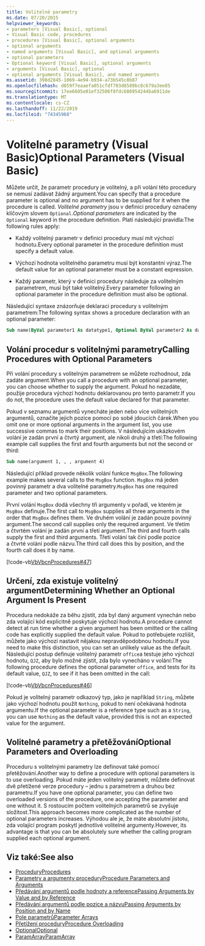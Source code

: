 ```yaml
---
title: Volitelné parametry
ms.date: 07/20/2015
helpviewer_keywords:
- parameters [Visual Basic], optional
- Visual Basic code, procedures
- procedures [Visual Basic], optional arguments
- optional arguments
- named arguments [Visual Basic], and optional arguments
- optional parameters
- Optional keyword [Visual Basic], optional arguments
- arguments [Visual Basic], optional
- optional arguments [Visual Basic], and named arguments
ms.assetid: 398d2845-1069-4e94-b934-a73b545c8b87
ms.openlocfilehash: d859f7eaaefa051cfdf703d8589bc8c679a3ee85
ms.sourcegitcommit: 17ee6605e01ef32506f8fdc686954244ba6911de
ms.translationtype: MT
ms.contentlocale: cs-CZ
ms.lasthandoff: 11/22/2019
ms.locfileid: "74345968"
---
```

# <a name="optional-parameters-visual-basic"></a><span data-ttu-id="40d92-102">Volitelné parametry (Visual Basic)</span><span class="sxs-lookup"><span data-stu-id="40d92-102">Optional Parameters (Visual Basic)</span></span>
<span data-ttu-id="40d92-103">Můžete určit, že parametr procedury je volitelný, a při volání této procedury se nemusí zadávat žádný argument.</span><span class="sxs-lookup"><span data-stu-id="40d92-103">You can specify that a procedure parameter is optional and no argument has to be supplied for it when the procedure is called.</span></span> <span data-ttu-id="40d92-104">*Volitelné parametry* jsou v definici procedury označeny klíčovým slovem `Optional`.</span><span class="sxs-lookup"><span data-stu-id="40d92-104">*Optional parameters* are indicated by the `Optional` keyword in the procedure definition.</span></span> <span data-ttu-id="40d92-105">Platí následující pravidla:</span><span class="sxs-lookup"><span data-stu-id="40d92-105">The following rules apply:</span></span>  
  
- <span data-ttu-id="40d92-106">Každý volitelný parametr v definici procedury musí mít výchozí hodnotu.</span><span class="sxs-lookup"><span data-stu-id="40d92-106">Every optional parameter in the procedure definition must specify a default value.</span></span>  
  
- <span data-ttu-id="40d92-107">Výchozí hodnota volitelného parametru musí být konstantní výraz.</span><span class="sxs-lookup"><span data-stu-id="40d92-107">The default value for an optional parameter must be a constant expression.</span></span>  
  
- <span data-ttu-id="40d92-108">Každý parametr, který v definici procedury následuje za volitelným parametrem, musí být také volitelný.</span><span class="sxs-lookup"><span data-stu-id="40d92-108">Every parameter following an optional parameter in the procedure definition must also be optional.</span></span>  
  
 <span data-ttu-id="40d92-109">Následující syntaxe znázorňuje deklaraci procedury s volitelným parametrem:</span><span class="sxs-lookup"><span data-stu-id="40d92-109">The following syntax shows a procedure declaration with an optional parameter:</span></span>  
  
```vb  
Sub name(ByVal parameter1 As datatype1, Optional ByVal parameter2 As datatype2 = defaultvalue)  
```  
  
## <a name="calling-procedures-with-optional-parameters"></a><span data-ttu-id="40d92-110">Volání procedur s volitelnými parametry</span><span class="sxs-lookup"><span data-stu-id="40d92-110">Calling Procedures with Optional Parameters</span></span>  
 <span data-ttu-id="40d92-111">Při volání procedury s volitelným parametrem se můžete rozhodnout, zda zadáte argument.</span><span class="sxs-lookup"><span data-stu-id="40d92-111">When you call a procedure with an optional parameter, you can choose whether to supply the argument.</span></span> <span data-ttu-id="40d92-112">Pokud ho nezadáte, použije procedura výchozí hodnotu deklarovanou pro tento parametr.</span><span class="sxs-lookup"><span data-stu-id="40d92-112">If you do not, the procedure uses the default value declared for that parameter.</span></span>  
  
 <span data-ttu-id="40d92-113">Pokud v seznamu argumentů vynecháte jeden nebo více volitelných argumentů, označíte jejich pozice pomocí po sobě jdoucích čárek.</span><span class="sxs-lookup"><span data-stu-id="40d92-113">When you omit one or more optional arguments in the argument list, you use successive commas to mark their positions.</span></span> <span data-ttu-id="40d92-114">V následujícím ukázkovém volání je zadán první a čtvrtý argument, ale nikoli druhý a třetí:</span><span class="sxs-lookup"><span data-stu-id="40d92-114">The following example call supplies the first and fourth arguments but not the second or third:</span></span>  
  
```vb  
Sub name(argument 1, , , argument 4)  
```  
  
 <span data-ttu-id="40d92-115">Následující příklad provede několik volání funkce `MsgBox`.</span><span class="sxs-lookup"><span data-stu-id="40d92-115">The following example makes several calls to the `MsgBox` function.</span></span> <span data-ttu-id="40d92-116">`MsgBox` má jeden povinný parametr a dva volitelné parametry.</span><span class="sxs-lookup"><span data-stu-id="40d92-116">`MsgBox` has one required parameter and two optional parameters.</span></span>  
  
 <span data-ttu-id="40d92-117">První volání `MsgBox` dodá všechny tři argumenty v pořadí, ve kterém je `MsgBox` definuje.</span><span class="sxs-lookup"><span data-stu-id="40d92-117">The first call to `MsgBox` supplies all three arguments in the order that `MsgBox` defines them.</span></span> <span data-ttu-id="40d92-118">Ve druhém volání je zadán pouze povinný argument.</span><span class="sxs-lookup"><span data-stu-id="40d92-118">The second call supplies only the required argument.</span></span> <span data-ttu-id="40d92-119">Ve třetím a čtvrtém volání je zadán první a třetí argument.</span><span class="sxs-lookup"><span data-stu-id="40d92-119">The third and fourth calls supply the first and third arguments.</span></span> <span data-ttu-id="40d92-120">Třetí volání tak činí podle pozice a čtvrté volání podle názvu.</span><span class="sxs-lookup"><span data-stu-id="40d92-120">The third call does this by position, and the fourth call does it by name.</span></span>  
  
 [!code-vb[VbVbcnProcedures#47](~/samples/snippets/visualbasic/VS_Snippets_VBCSharp/VbVbcnProcedures/VB/Class1.vb#47)]  
  
## <a name="determining-whether-an-optional-argument-is-present"></a><span data-ttu-id="40d92-121">Určení, zda existuje volitelný argument</span><span class="sxs-lookup"><span data-stu-id="40d92-121">Determining Whether an Optional Argument Is Present</span></span>  
 <span data-ttu-id="40d92-122">Procedura nedokáže za běhu zjistit, zda byl daný argument vynechán nebo zda volající kód explicitně poskytuje výchozí hodnotu.</span><span class="sxs-lookup"><span data-stu-id="40d92-122">A procedure cannot detect at run time whether a given argument has been omitted or the calling code has explicitly supplied the default value.</span></span> <span data-ttu-id="40d92-123">Pokud to potřebujete rozlišit, můžete jako výchozí nastavit nějakou nepravděpodobnou hodnotu.</span><span class="sxs-lookup"><span data-stu-id="40d92-123">If you need to make this distinction, you can set an unlikely value as the default.</span></span> <span data-ttu-id="40d92-124">Následující postup definuje volitelný parametr `office`a testuje jeho výchozí hodnotu, `QJZ`, aby bylo možné zjistit, zda bylo vynecháno v volání:</span><span class="sxs-lookup"><span data-stu-id="40d92-124">The following procedure defines the optional parameter `office`, and tests for its default value, `QJZ`, to see if it has been omitted in the call:</span></span>  
  
 [!code-vb[VbVbcnProcedures#46](~/samples/snippets/visualbasic/VS_Snippets_VBCSharp/VbVbcnProcedures/VB/Class1.vb#46)]  
  
 <span data-ttu-id="40d92-125">Pokud je volitelný parametr odkazový typ, jako je například `String`, můžete jako výchozí hodnotu použít `Nothing`, pokud to není očekávaná hodnota argumentu.</span><span class="sxs-lookup"><span data-stu-id="40d92-125">If the optional parameter is a reference type such as a `String`, you can use `Nothing` as the default value, provided this is not an expected value for the argument.</span></span>  
  
## <a name="optional-parameters-and-overloading"></a><span data-ttu-id="40d92-126">Volitelné parametry a přetěžování</span><span class="sxs-lookup"><span data-stu-id="40d92-126">Optional Parameters and Overloading</span></span>  
 <span data-ttu-id="40d92-127">Proceduru s volitelnými parametry lze definovat také pomocí přetěžování.</span><span class="sxs-lookup"><span data-stu-id="40d92-127">Another way to define a procedure with optional parameters is to use overloading.</span></span> <span data-ttu-id="40d92-128">Pokud máte jeden volitelný parametr, můžete definovat dvě přetížené verze procedury – jednu s parametrem a druhou bez parametru.</span><span class="sxs-lookup"><span data-stu-id="40d92-128">If you have one optional parameter, you can define two overloaded versions of the procedure, one accepting the parameter and one without it.</span></span> <span data-ttu-id="40d92-129">S rostoucím počtem volitelných parametrů se zvyšuje složitost.</span><span class="sxs-lookup"><span data-stu-id="40d92-129">This approach becomes more complicated as the number of optional parameters increases.</span></span> <span data-ttu-id="40d92-130">Výhodou ale je, že máte absolutní jistotu, zda volající program poskytl jednotlivé volitelné argumenty.</span><span class="sxs-lookup"><span data-stu-id="40d92-130">However, its advantage is that you can be absolutely sure whether the calling program supplied each optional argument.</span></span>  
  
## <a name="see-also"></a><span data-ttu-id="40d92-131">Viz také:</span><span class="sxs-lookup"><span data-stu-id="40d92-131">See also</span></span>

- [<span data-ttu-id="40d92-132">Procedury</span><span class="sxs-lookup"><span data-stu-id="40d92-132">Procedures</span></span>](./index.md)
- [<span data-ttu-id="40d92-133">Parametry a argumenty procedury</span><span class="sxs-lookup"><span data-stu-id="40d92-133">Procedure Parameters and Arguments</span></span>](./procedure-parameters-and-arguments.md)
- [<span data-ttu-id="40d92-134">Předávání argumentů podle hodnoty a reference</span><span class="sxs-lookup"><span data-stu-id="40d92-134">Passing Arguments by Value and by Reference</span></span>](./passing-arguments-by-value-and-by-reference.md)
- [<span data-ttu-id="40d92-135">Předávání argumentů podle pozice a názvu</span><span class="sxs-lookup"><span data-stu-id="40d92-135">Passing Arguments by Position and by Name</span></span>](./passing-arguments-by-position-and-by-name.md)
- [<span data-ttu-id="40d92-136">Pole parametrů</span><span class="sxs-lookup"><span data-stu-id="40d92-136">Parameter Arrays</span></span>](./parameter-arrays.md)
- [<span data-ttu-id="40d92-137">Přetížení procedury</span><span class="sxs-lookup"><span data-stu-id="40d92-137">Procedure Overloading</span></span>](./procedure-overloading.md)
- [<span data-ttu-id="40d92-138">Optional</span><span class="sxs-lookup"><span data-stu-id="40d92-138">Optional</span></span>](../../../../visual-basic/language-reference/modifiers/optional.md)
- [<span data-ttu-id="40d92-139">ParamArray</span><span class="sxs-lookup"><span data-stu-id="40d92-139">ParamArray</span></span>](../../../../visual-basic/language-reference/modifiers/paramarray.md)
